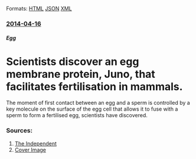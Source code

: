 
Formats: [HTML](/news/2014/04/16/scientists-discover-an-egg-membrane-protein-juno-that-facilitates-fertilisation-in-mammals.html)  [JSON](/news/2014/04/16/scientists-discover-an-egg-membrane-protein-juno-that-facilitates-fertilisation-in-mammals.json)  [XML](/news/2014/04/16/scientists-discover-an-egg-membrane-protein-juno-that-facilitates-fertilisation-in-mammals.xml)  

### [2014-04-16](/news/2014/04/16/index.md)

##### Egg
# Scientists discover an egg membrane protein, Juno, that facilitates fertilisation in mammals. 

The moment of first contact between an egg and a sperm is controlled by a key molecule on the surface of the egg cell that allows it to fuse with a sperm to form a fertilised egg, scientists have discovered.


### Sources:

1. [The Independent](https://www.independent.co.uk/news/science/the-moment-of-conception-scientists-isolate-protein-that-governs-first-contact-between-egg-and-sperm-9265346.html)
1. [Cover Image](https://static.independent.co.uk/s3fs-public/thumbnails/image/2014/04/16/17/web-sperm-rex.jpg)
